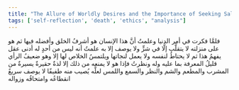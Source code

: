 ```yaml
---
title: "The Allure of Worldly Desires and the Importance of Seeking Salvation"
tags: ['self-reflection', 'death', 'ethics', "analysis"]
---
```


 فلمَّا فكرت في أمر الدنيا وعلمتُ أنَّ هذا الإنسان هو أشرفُ الخلق وأفضله فيها ثم هو على منزلته لا يتقلَّب إلَّا في شرٍّ ولا يوصف إلا به علمتُ أنه ليس من أحدٍ له أدنى عقل يفهمُ هذا ثم لا يحتاطُ لنفسه ولا يعمل لنجاتها ويلتمسُ الخلاص لها إلا وهو ضعيفُ الرأي قليلُ المعرفة بما عليه وله ونظرتُ فإذا هو لا يمنعه من ذلك إلا لذةٌ حقيرةٌ يسيرةٌ من المشرب والمطعم والشم والنظر والسمع واللمس لعلَّه يُصيب منه طفيفًا لا يوصف سريعٌ انقطاعُه وامتحاقُه وزواله

